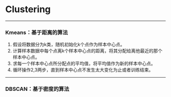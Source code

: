 # Clustering
----

### Kmeans：基于距离的算法
1. 假设将数据分为k类，随机初始化k个点作为样本中心点。
2. 计算样本数据中每个点离k个样本中心点的距离，将其分配给离他最近的那个样本中心点。
3. 求每一个样本中心点所分配点的平均值，将平均值作为新的样本中心点。
4. 循环操作2,3两步，直到样本中心点不发生太大变化为止或者训练结束。
----
### DBSCAN：基于密度的算法
